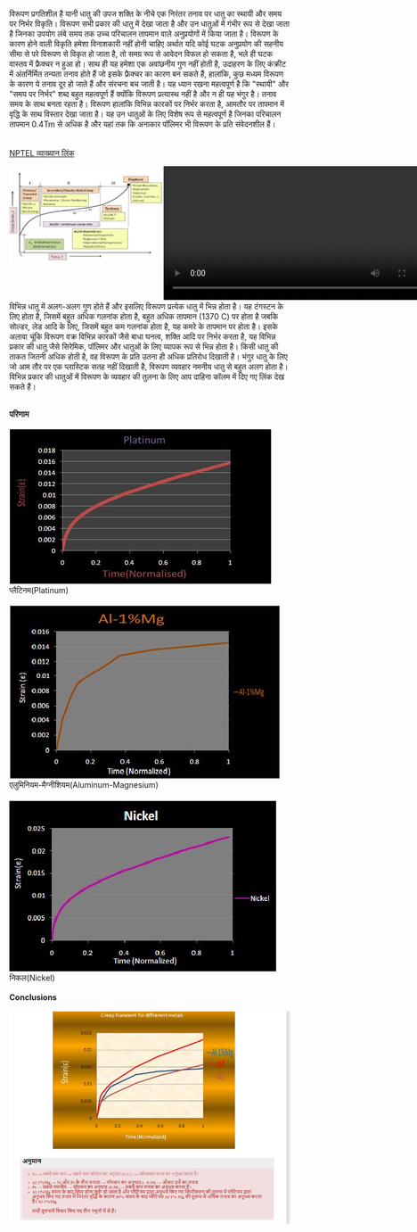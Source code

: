 विरूपण प्रगतिशील है यानी धातु की उपज शक्ति के नीचे एक निरंतर तनाव पर धातु का स्थायी और समय पर निर्भर विकृति। विरूपण सभी प्रकार की धातु में देखा जाता है और उन धातुओं में गंभीर रूप से देखा जाता है जिनका उपयोग लंबे समय तक उच्च परिचालन तापमान वाले अनुप्रयोगों में किया जाता है। विरूपण के कारण होने वाली विकृति हमेशा विनाशकारी नहीं होनी चाहिए अर्थात यदि कोई घटक अनुप्रयोग की सहनीय सीमा से परे विरूपण से विकृत हो जाता है, तो समग्र रूप से आवेदन विफल हो सकता है, भले ही घटक वास्तव में फ्रैक्चर न हुआ हो। साथ ही यह हमेशा एक अवांछनीय गुण नहीं होती है, उदाहरण के लिए कंक्रीट में अंतर्निर्मित तन्यता तनाव होते हैं जो इसके फ्रैक्चर का कारण बन सकते हैं, हालांकि, कुछ मध्यम विरूपण के कारण ये तनाव दूर हो जाते हैं और संरचना बच जाती है। यह ध्यान रखना महत्वपूर्ण है कि "स्थायी" और "समय पर निर्भर" शब्द बहुत महत्वपूर्ण हैं क्योंकि विरूपण प्रत्यास्थ नहीं है और न ही यह भंगुर है। तनाव समय के साथ बनता रहता है। विरूपण हालांकि विभिन्न कारकों पर निर्भर करता है, आमतौर पर तापमान में वृद्धि के साथ विस्तार देखा जाता है। यह उन धातुओं के लिए विशेष रूप से महत्वपूर्ण है जिनका परिचालन तापमान 0.4Tm से अधिक है और यहां तक ​​कि अनाकार पॉलिमर भी विरूपण के प्रति संवेदनशील हैं।<br>
<br><br><a href="https://youtu.be/EazzyT0qU44" target=_blank>NPTEL व्याख्यान लिंक</a>
<div style="float:left;width:55%;border: solid 1 px black;"><img src="images/creep.png"></div>
 <div style="float:left;width:40%;border: solid 1 px black;"><video width="500" height="240" controls>
  <source src="images/cmf.mp4" type="video/mp4">
  Your browser does not support the video tag</video></div><br>
  <div style="content: '.';clear: both;display: block;height: 0;visibility: hidden;"></div>
विभिन्न धातु में अलग-अलग गुण होते हैं और इसलिए विरूपण प्रत्येक धातु में भिन्न होता है। यह टंगस्टन के लिए होता है, जिसमें बहुत अधिक गलनांक होता है, बहुत अधिक तापमान (1370 C) पर होता है जबकि सोल्डर, लेड आदि के लिए, जिसमें बहुत कम गलनांक होता है, यह कमरे के तापमान पर होता है। इसके अलावा चूंकि विरूपण वक्र विभिन्न कारकों जैसे बाधा घनत्व, शक्ति आदि पर निर्भर करता है, यह विभिन्न प्रकार की धातु जैसे सिरेमिक, पॉलिमर और धातुओं के लिए व्यापक रूप से भिन्न होता है। किसी धातु की ताकत जितनी अधिक होती है, वह विरूपण के प्रति उतना ही अधिक प्रतिरोध दिखाती है। भंगुर धातु के लिए जो आम तौर पर एक प्लास्टिक सतह नहीं दिखाती है, विरूपण व्यवहार नमनीय धातु से बहुत अलग होता है। विभिन्न प्रकार की धातुओं में विरूपण के व्यवहार की तुलना के लिए आप दाहिना कॉलम में दिए गए लिंक देख सकते हैं।<br><br>

<b>परिणाम</b><br><br>
<img src="images/platinum.jpg"><br>
प्लैटिनम(Platinum)<br><br>
<img src="images/aluminium.jpg"><br>
एलुमिनियम-मैग्नीशियम(Aluminum-Magnesium)<br><br>
<img src="images/nickel.jpg"><br>
निकल(Nickel)<br><br>
<b>Conclusions</b><br><br>
<img src="images/micro3.png" width=900 heigth=600><br>
